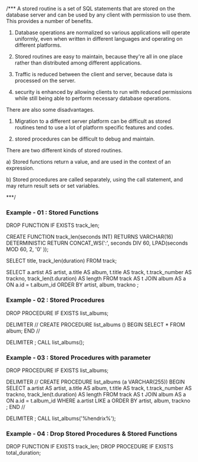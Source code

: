 
/***
A stored routine is a set of SQL statements that are stored on the database server and can be used by any client 
with permission to use them. This provides a number of benefits. 

1. Database operations are normalized so various applications will operate uniformly, even when written in different 
   languages and operating on different platforms. 
   
2. Stored routines are easy to maintain, because they're all in one place rather than distributed among different applications.

3. Traffic is reduced between the client and server, because data is processed on the server.

4. security is enhanced by allowing clients to run with reduced permissions while still being able to perform necessary 
   database operations. 
   
There are also some disadvantages. 

1. Migration to a different server platform can be difficult as stored routines tend to use a lot of platform specific 
   features and codes. 
   
2. stored procedures can be difficult to debug and maintain. 

There are two different kinds of stored routines. 

a) Stored functions return a value, and are used in the context of an expression.

b) Stored procedures are called separately, using the call statement, and may return result sets or set variables. 

***/



### Example - 01 : Stored Functions

DROP FUNCTION IF EXISTS track_len;

CREATE FUNCTION track_len(seconds INT)
RETURNS VARCHAR(16) DETERMINISTIC
    RETURN CONCAT_WS(':', seconds DIV 60, LPAD(seconds MOD 60, 2, '0' ));

SELECT title, track_len(duration) FROM track;

SELECT a.artist AS artist,
    a.title AS album,
    t.title AS track,
    t.track_number AS trackno,
    track_len(t.duration) AS length
  FROM track AS t
  JOIN album AS a
    ON a.id = t.album_id
  ORDER BY artist, album, trackno
;



### Example - 02 : Stored Procedures

DROP PROCEDURE IF EXISTS list_albums;

DELIMITER //
CREATE PROCEDURE list_albums ()
BEGIN
    SELECT * FROM album;
END
//

DELIMITER ;
CALL list_albums();


### Example - 03 : Stored Procedures with parameter

DROP PROCEDURE IF EXISTS list_albums;

DELIMITER //
CREATE PROCEDURE list_albums (a VARCHAR(255))
  BEGIN
    SELECT a.artist AS artist,
        a.title AS album,
        t.title AS track,
        t.track_number AS trackno,
        track_len(t.duration) AS length
      FROM track AS t
      JOIN album AS a
        ON a.id = t.album_id
      WHERE a.artist LIKE a
      ORDER BY artist, album, trackno
    ;
  END //

DELIMITER ;
CALL list_albums('%hendrix%');


### Example - 04 : Drop Stored Procedures & Stored Functions

DROP FUNCTION IF EXISTS track_len;
DROP PROCEDURE IF EXISTS total_duration;
